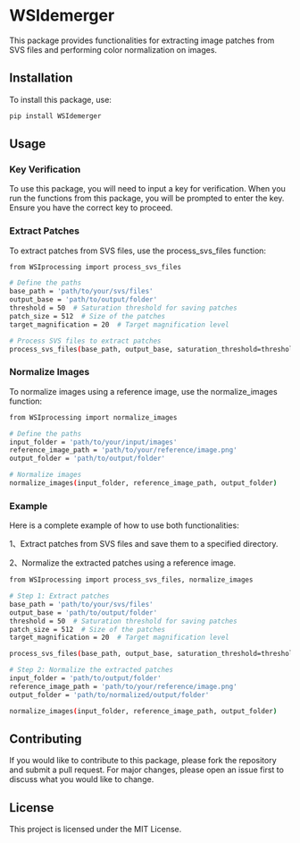 # WSIdemerger

This package provides functionalities for extracting image patches from SVS files and performing color normalization on images.

## Installation

To install this package, use:

```sh
pip install WSIdemerger
```

## Usage

### Key Verification

To use this package, you will need to input a key for verification. When you run the functions from this package, you will be prompted to enter the key. Ensure you have the correct key to proceed.

### Extract Patches
To extract patches from SVS files, use the process_svs_files function:

```sh
from WSIprocessing import process_svs_files

# Define the paths
base_path = 'path/to/your/svs/files'
output_base = 'path/to/output/folder'
threshold = 50  # Saturation threshold for saving patches
patch_size = 512  # Size of the patches
target_magnification = 20  # Target magnification level

# Process SVS files to extract patches
process_svs_files(base_path, output_base, saturation_threshold=threshold, patch_size=patch_size, target_magnification=target_magnification)
```

### Normalize Images

To normalize images using a reference image, use the normalize_images function:
```sh
from WSIprocessing import normalize_images

# Define the paths
input_folder = 'path/to/your/input/images'
reference_image_path = 'path/to/your/reference/image.png'
output_folder = 'path/to/output/folder'

# Normalize images
normalize_images(input_folder, reference_image_path, output_folder)
```

### Example
Here is a complete example of how to use both functionalities:

1、Extract patches from SVS files and save them to a specified directory.

2、Normalize the extracted patches using a reference image.

```sh
from WSIprocessing import process_svs_files, normalize_images

# Step 1: Extract patches
base_path = 'path/to/your/svs/files'
output_base = 'path/to/output/folder'
threshold = 50  # Saturation threshold for saving patches
patch_size = 512  # Size of the patches
target_magnification = 20  # Target magnification level

process_svs_files(base_path, output_base, saturation_threshold=threshold, patch_size=patch_size, target_magnification=target_magnification)

# Step 2: Normalize the extracted patches
input_folder = 'path/to/output/folder'
reference_image_path = 'path/to/your/reference/image.png'
output_folder = 'path/to/normalized/output/folder'

normalize_images(input_folder, reference_image_path, output_folder)
```

## Contributing

If you would like to contribute to this package, please fork the repository and submit a pull request. For major changes, please open an issue first to discuss what you would like to change.

## License
This project is licensed under the MIT License.